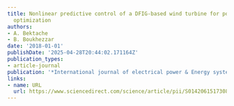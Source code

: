 ```yaml
---
title: Nonlinear predictive control of a DFIG-based wind turbine for power capture
  optimization
authors:
- A. Bektache
- B. Boukhezzar
date: '2018-01-01'
publishDate: '2025-04-28T20:44:02.171164Z'
publication_types:
- article-journal
publication: '*International journal of electrical power & Energy systems*'
links:
- name: URL
  url: https://www.sciencedirect.com/science/article/pii/S0142061517308542
---
```

